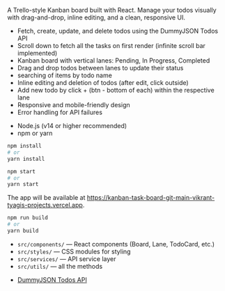 <!-- Kanban Task Board -->

A Trello-style Kanban board built with React. Manage your todos visually with drag-and-drop, inline editing, and a clean, responsive UI.

<!-- Features -->
- Fetch, create, update, and delete todos using the DummyJSON Todos API
- Scroll down to fetch all the tasks on first render (infinite scroll bar implemented)
- Kanban board with vertical lanes: Pending, In Progress, Completed
- Drag and drop todos between lanes to update their status
- searching of items by todo name
- Inline editing and deletion of todos (after edit, click outside)
- Add new todo by click + (btn - bottom of each) within the respective lane
- Responsive and mobile-friendly design
- Error handling for API failures

<!-- Getting Started -->

<!-- Prerequisites -->
- Node.js (v14 or higher recommended)
- npm or yarn

<!-- Installation -->
```bash
npm install
# or
yarn install
```

<!-- Running Locally -->
```bash
npm start
# or
yarn start
```

The app will be available at https://kanban-task-board-git-main-vikrant-tyagis-projects.vercel.app.

<!-- Building for Production -->
```bash
npm run build
# or
yarn build
```


<!-- Project Structure -->
- `src/components/` — React components (Board, Lane, TodoCard, etc.)
- `src/styles/` — CSS modules for styling
- `src/services/` — API service layer
- `src/utils/` — all the methods 

<!-- API Reference -->
- [DummyJSON Todos API](https://dummyjson.com/docs/todos)

